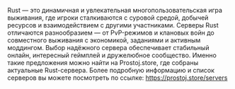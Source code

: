 Rust — это динамичная и увлекательная многопользовательская игра выживания, где игроки сталкиваются с суровой средой, добычей ресурсов и взаимодействием с другими участниками. Серверы Rust отличаются разнообразием — от PvP-режимов и клановых войн до совместного выживания с экономикой, заданиями и активным моддингом. Выбор надёжного сервера обеспечивает стабильный онлайн, интересный геймплей и дружелюбное сообщество. Именно такие предложения можно найти на Prostoj.store, где собраны актуальные Rust-сервера. Более подробную информацию и список серверов вы можете посмотреть по ссылке: https://prostoj.store/servers
